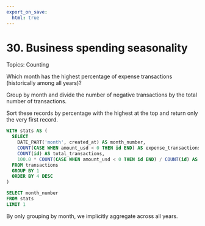```yaml
---
export_on_save:
  html: true
---
```


# 30. Business spending seasonality 

Topics: Counting

Which month has the highest percentage of expense transactions (historically among all years)?

Group by month and divide the number of negative transactions by the total number of transactions. 

Sort these records by percentage with the highest at the top and return only the very first record.

```sql
WITH stats AS (
  SELECT 
    DATE_PART('month', created_at) AS month_number,
    COUNT(CASE WHEN amount_usd < 0 THEN id END) AS expense_transactions,
    COUNT(id) AS total_transactions,
    100.0 * COUNT(CASE WHEN amount_usd < 0 THEN id END) / COUNT(id) AS pecentage_expenses
  FROM transactions
  GROUP BY 1
  ORDER BY 4 DESC
)

SELECT month_number
FROM stats
LIMIT 1
```

By only grouping by month, we implicitly aggregate across all years.